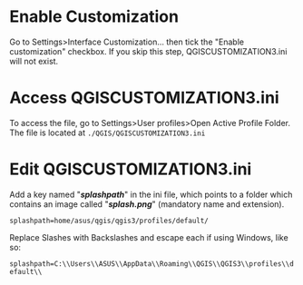 # Enable Customization

Go to Settings>Interface Customization... then tick the "Enable customization" checkbox. If you skip this step, QGISCUSTOMIZATION3.ini will not exist.


# Access QGISCUSTOMIZATION3.ini

To access the file, go to Settings>User profiles>Open Active Profile Folder. The file is located at ``./QGIS/QGISCUSTOMIZATION3.ini``


# Edit QGISCUSTOMIZATION3.ini

Add a key named "***splashpath***" in the ini file, which points to a folder which contains an image called "***splash.png***" (mandatory name and extension).

```splashpath=home/asus/qgis/qgis3/profiles/default/```

Replace Slashes with Backslashes and escape each if using Windows, like so:

```splashpath=C:\\Users\\ASUS\\AppData\\Roaming\\QGIS\\QGIS3\\profiles\\default\\```
